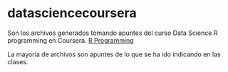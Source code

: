 # datasciencecoursera 

Son los archivos generados tomando apuntes del curso Data Science R programming en Coursera.
[R Programming](https://www.coursera.org/learn/r-programming/home/welcome)

La mayoría de archivos son apuntes de lo que se ha ido indicando en las clases.
